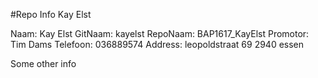 #Repo Info Kay Elst

<!---naam -->Naam: Kay Elst
<!---gitnaam -->GitNaam: kayelst
<!---reponaam -->RepoNaam: BAP1617_KayElst
<!---promotor -->Promotor: Tim Dams
<!---phone -->Telefoon: 036889574
<!---address -->Address: leopoldstraat 69 2940 essen <!---end -->

Some other info
